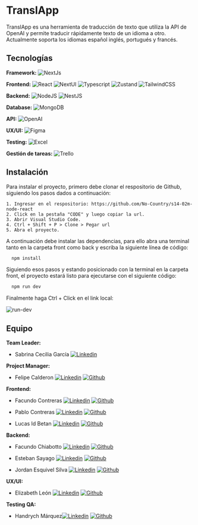 
# TranslApp

TranslApp es una herramienta de traducción de texto que utiliza la API de OpenAI y permite traducir rápidamente texto de un idioma a otro. Actualmente soporta los idiomas español inglés, portugués y francés.

## Tecnologías

**Framework:** 
![NextJs](https://img.shields.io/badge/next%20js-000000?style=for-the-badge&logo=nextdotjs&logoColor=white)

**Frontend:** 
![React](https://img.shields.io/badge/react-%2320232a.svg?style=for-the-badge&logo=react&logoColor=%2361DAFB) ![NextUI](https://img.shields.io/badge/next%20UI-000000?style=for-the-badge&logo=nextdotjs&logoColor=white) ![Typescript](https://img.shields.io/badge/TypeScript-007ACC?style=for-the-badge&logo=typescript&logoColor=white) ![Zustand](https://img.shields.io/badge/zustand-%2320232a.svg?style=for-the-badge) ![TailwindCSS](https://img.shields.io/badge/Tailwind_CSS-38B2AC?style=for-the-badge&logo=tailwind-css&logoColor=white)

**Backend:** 
![NodeJS](https://img.shields.io/badge/Node%20js-43853D?style=for-the-badge&logo=node.js&logoColor=white) ![NestJS](https://img.shields.io/badge/Nest.js-E50914?style=for-the-badge&logo=nestjs&logoColor=white)

**Database:** 
![MongoDB](https://img.shields.io/badge/MongoDB-4EA94B?style=for-the-badge&logo=mongodb&logoColor=white)

**API:**
![OpenAI](https://img.shields.io/badge/Open%20AI-74aa9c?style=for-the-badge&logo=openai&logoColor=white)

**UX/UI:** 
![Figma](https://img.shields.io/badge/figma-%23F24E1E.svg?style=for-the-badge&logo=figma&logoColor=white)

**Testing:** 
![Excel](https://img.shields.io/badge/Microsoft_Excel-217346?style=for-the-badge&logo=microsoft-excel&logoColor=white)

**Gestión de tareas:** 
![Trello](https://img.shields.io/badge/Trello-%23026AA7.svg?style=for-the-badge&logo=Trello&logoColor=white)

## Instalación

Para instalar el proyecto, primero debe clonar el respositorio de Github, siguiendo los pasos dados a continuación:

    1. Ingresar en el respositorio: https://github.com/No-Country/s14-02m-node-react
    2. Click en la pestaña "CODE" y luego copiar la url.
    3. Abrir Visual Studio Code.
    4. Ctrl + Shift + P > Clone > Pegar url
    5. Abra el proyecto.

A continuación debe instalar las dependencias, para ello abra una terminal tanto en la carpeta front como back y escriba la siguiente línea de código:
```bash
  npm install
```

Siguiendo esos pasos y  estando posicionado con la terminal en la carpeta front, el proyecto estará listo para ejecutarse con el siguiente código:

```bash
  npm run dev
```
Finalmente haga Ctrl + Click en el link local: 

![run-dev](https://github.com/No-Country/s14-02m-node-react/assets/131318671/b5106f68-7dde-4849-93c7-ebe204542f5b)


## Equipo

**Team Leader:** 

* Sabrina Cecilia García [![Linkedin](https://img.shields.io/badge/LinkedIn-0077B5?style=for-the-badge&logo=linkedin&logoColor=white)](https://www.linkedin.com/in/sabrina-cecilia-garcia-28a61b23/)

**Project Manager:** 

* Felipe Calderon [![Linkedin](https://img.shields.io/badge/LinkedIn-0077B5?style=for-the-badge&logo=linkedin&logoColor=white)](https://www.linkedin.com/in/felipecalderone/) [![Github](https://img.shields.io/badge/GitHub-100000?style=for-the-badge&logo=github&logoColor=white)](https://github.com/felipecalderon)

**Frontend:** 

* Facundo Contreras [![Linkedin](https://img.shields.io/badge/LinkedIn-0077B5?style=for-the-badge&logo=linkedin&logoColor=white)](https://www.linkedin.com/in/facundo-ignacio-contreras/) [![Github](https://img.shields.io/badge/GitHub-100000?style=for-the-badge&logo=github&logoColor=white)](https://github.com/facundocont)

* Pablo Contreras [![Linkedin](https://img.shields.io/badge/LinkedIn-0077B5?style=for-the-badge&logo=linkedin&logoColor=white)](https://www.linkedin.com/in/pablo-ra%C3%BAl-guti%C3%A9rrez/) [![Github](https://img.shields.io/badge/GitHub-100000?style=for-the-badge&logo=github&logoColor=white)](https://github.com/Pablo2311)

* Lucas Id Betan [![Linkedin](https://img.shields.io/badge/LinkedIn-0077B5?style=for-the-badge&logo=linkedin&logoColor=white)](https://www.linkedin.com/in/lucas-id-betan-dev/) [![Github](https://img.shields.io/badge/GitHub-100000?style=for-the-badge&logo=github&logoColor=white)](https://github.com/Lidbetan)

**Backend:** 

* Facundo Chiabotto [![Linkedin](https://img.shields.io/badge/LinkedIn-0077B5?style=for-the-badge&logo=linkedin&logoColor=white)](https://linkedin.com/in/facuch/) [![Github](https://img.shields.io/badge/GitHub-100000?style=for-the-badge&logo=github&logoColor=white)](https://github.com/Facurro)

* Esteban Sayago [![Linkedin](https://img.shields.io/badge/LinkedIn-0077B5?style=for-the-badge&logo=linkedin&logoColor=white)](https://www.linkedin.com/in/esteban-sayago/) [![Github](https://img.shields.io/badge/GitHub-100000?style=for-the-badge&logo=github&logoColor=white)](https://github.com/Puchinn)

* Jordan Esquivel Silva [![Linkedin](https://img.shields.io/badge/LinkedIn-0077B5?style=for-the-badge&logo=linkedin&logoColor=white)](https://www.linkedin.com/in/jordan-joel-esquivel-silva/) [![Github](https://img.shields.io/badge/GitHub-100000?style=for-the-badge&logo=github&logoColor=white)](https://github.com/JordanEsquivelS)

**UX/UI:** 

* Elizabeth León [![Linkedin](https://img.shields.io/badge/LinkedIn-0077B5?style=for-the-badge&logo=linkedin&logoColor=white)](https://www.linkedin.com/in/elizabethleonperez/) [![Github](https://img.shields.io/badge/GitHub-100000?style=for-the-badge&logo=github&logoColor=white)](https://github.com/ElizabethLeonPerez)

**Testing QA:**

* Handrych Márquez[![Linkedin](https://img.shields.io/badge/LinkedIn-0077B5?style=for-the-badge&logo=linkedin&logoColor=white)](https://www.linkedin.com/in/handrych-márquez/) [![Github](https://img.shields.io/badge/GitHub-100000?style=for-the-badge&logo=github&logoColor=white)](https://github.com/handrych/handrych)